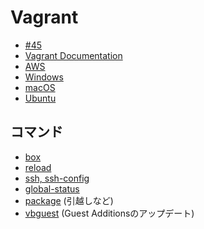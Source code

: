 # Vagrant

- [#45](https://github.com/hdknr/note/issues/45)
- [Vagrant Documentation](https://www.vagrantup.com/docs/index.html)
- [AWS](vagrant.aws.md)
- [Windows](vagrant.windows.md)
- [macOS](vagrant.mac.md)
- [Ubuntu](vagrant.ubuntu.md)

## コマンド

- [box](vagrant.box.md)
- [reload](vagrant.reload.md)
- [ssh, ssh-config](vagrant.ssh.md)
- [global-status](vagrant.global-status.md)
- [package](vagrant.package.md) (引越しなど)
- [vbguest](vagrant.vbguest.md) (Guest Additionsのアップデート)
